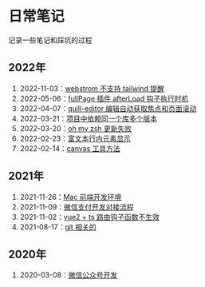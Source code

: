# 日常笔记

记录一些笔记和踩坑的过程

## 2022年

1. 2022-11-03：[webstrom 不支持 tailwind 提醒](src/webstrom不支持tailwind.md)
2. 2022-05-06：[fullPage 插件 afterLoad 钩子执行时机](src/fullPagejs同步动画问题.md)
3. 2022-04-07：[quill-editor 编辑自动获取焦点和页面滚动](src/quillEditor自动获取焦点问题.md)
4. 2022-03-21：[项目中依赖同一个库多个版本](src/引用多个版本npm包.md)
5. 2022-03-20：[oh my zsh 更新失败](src/zsh更新.md)
6. 2022-02-23：[富文本行内元素显示](src/富文本内容样式问题.md)
7. 2022-02-14：[canvas 工具方法](https://github.com/tangxve/canvasUtils)

## 2021年

1. 2021-11-26：[Mac 前端开发环境](src/Mac前端开发环境.md)
2. 2021-11-09：[微信支付开发对接流程](src/微信支付开发流程.md)
3. 2021-11-02：[vue2 + ts 路由钩子函数不生效](src/vue2+ts路由钩子函数不生效.md)
4. 2021-08-17：[git 相关的](./02.md)

## 2020年

1. 2020-03-08：[微信公众号开发](./01.md)
